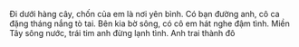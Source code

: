 Đi dưới hàng cây, chốn của em là nơi yên bình. Có bạn đường anh, cô ca đặng tháng nắng tò tai. Bên kia bờ sông, có cô em hát nghe đậm tình. Miền Tây sông nước, trái tim anh đừng lạnh tình. Anh trai thành đô